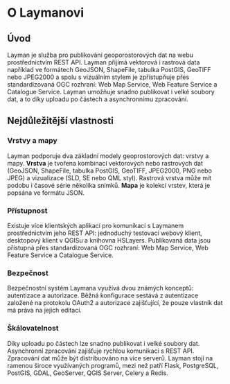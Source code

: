 # O Laymanovi

## Úvod
Layman je služba pro publikování geoporostorových dat na webu prostřednictvím REST API. Layman přijímá vektorová i rastrová data například ve formátech GeoJSON, ShapeFile, tabulka PostGIS, GeoTIFF nebo JPEG2000 a spolu s vizuálním stylem je zpřístupňuje přes standardizovaná OGC rozhraní: Web Map Service, Web Feature Service a Catalogue Service. Layman umožňuje snadno publikovat i velké soubory dat, a to díky uploadu po částech a asynchronnímu zpracování.

## Nejdůležitější vlastnosti

### Vrstvy a mapy
Layman podporuje dva základní modely geoprostorových dat: vrstvy a mapy. **Vrstva** je tvořena kombinací vektorových nebo rastrových dat (GeoJSON, ShapeFile, tabulka PostGIS, GeoTIFF, JPEG2000, PNG nebo JPEG) a vizualizace (SLD, SE nebo QML styl). Rastrová vrstva může mít podobu i časové série několika snímků. **Mapa** je kolekcí vrstev, která je popsána ve formátu JSON.


### Přístupnost
Existuje více klientských aplikací pro komunikaci s Laymanem prostřednictvím jeho REST API: jednoduchý testovací webový klient, desktopový klient v QGISu a knihovna HSLayers. Publikovaná data jsou přístupná přes standardizovaná OGC rozhraní: Web Map Service, Web Feature Service a Catalogue Service.

### Bezpečnost
Bezpečnostní systém Laymana využívá dvou známých konceptů: autentizace a autorizace. Běžná konfigurace sestává z autentizace založené na protokolu OAuth2 a autorizace zajišťující, že pouze vlastník dat má práva na jejich editaci.

### Škálovatelnost
Díky uploadu po částech lze snadno publikovat i velké soubory dat. Asynchronní zpracování zajišťuje rychlou komunikaci s REST API. Zpracování dat může být distribuováno na více serverů. Layman stojí na ramenou široce využívaných programů, mezi než patří Flask, PostgreSQL, PostGIS, GDAL, GeoServer, QGIS Server, Celery a Redis.
